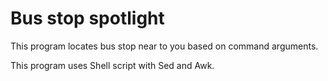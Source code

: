 # Bus stop spotlight #
This program locates bus stop near to you based on command arguments.

This program uses Shell script with Sed and Awk.